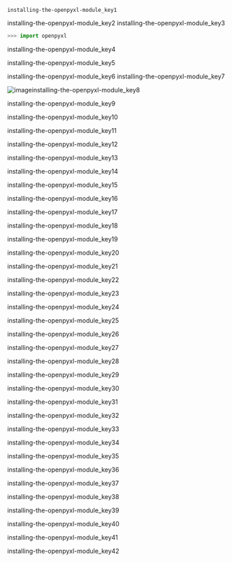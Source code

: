 ```ngMeta
installing-the-openpyxl-module_key1
```

installing-the-openpyxl-module_key2
installing-the-openpyxl-module_key3


```python
>>> import openpyxl
```
installing-the-openpyxl-module_key4


installing-the-openpyxl-module_key5


installing-the-openpyxl-module_key6
installing-the-openpyxl-module_key7


![image](assets/000024.jpg)installing-the-openpyxl-module_key8


installing-the-openpyxl-module_key9


installing-the-openpyxl-module_key10


     
installing-the-openpyxl-module_key11


installing-the-openpyxl-module_key12


installing-the-openpyxl-module_key13


installing-the-openpyxl-module_key14


installing-the-openpyxl-module_key15


installing-the-openpyxl-module_key16


installing-the-openpyxl-module_key17


installing-the-openpyxl-module_key18


installing-the-openpyxl-module_key19


installing-the-openpyxl-module_key20


installing-the-openpyxl-module_key21


installing-the-openpyxl-module_key22


installing-the-openpyxl-module_key23


installing-the-openpyxl-module_key24


installing-the-openpyxl-module_key25


installing-the-openpyxl-module_key26


installing-the-openpyxl-module_key27


installing-the-openpyxl-module_key28


installing-the-openpyxl-module_key29


installing-the-openpyxl-module_key30


installing-the-openpyxl-module_key31


installing-the-openpyxl-module_key32


installing-the-openpyxl-module_key33


installing-the-openpyxl-module_key34


installing-the-openpyxl-module_key35


installing-the-openpyxl-module_key36


installing-the-openpyxl-module_key37


installing-the-openpyxl-module_key38


installing-the-openpyxl-module_key39


installing-the-openpyxl-module_key40


installing-the-openpyxl-module_key41


installing-the-openpyxl-module_key42
